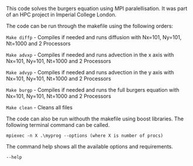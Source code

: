 This code solves the burgers equation using MPI paralellisation. It was part of an HPC project in Imperial College London. 

The code can be run through the makefile using the following orders:

`Make diffp` - Compiles if needed and runs diffusion with Nx=101, Ny=101, Nt=1000 and 2 Processors

`Make advxp` - Compiles if needed and runs advection in the x axis with Nx=101, Ny=101, Nt=1000 and 2 Processors

`Make advyp` - Compiles if needed and runs advection in the y axis with Nx=101, Ny=101, Nt=1000 and 2 Processors

`Make burgp` - Compiles if needed and runs the full burgers equation with Nx=101, Ny=101, Nt=1000 and 2 Processors

`Make clean` - Cleans all files

The code can also be run withouth the makefile using boost libraries. The following terminal command can be called.

`mpiexec -n X .\myprog --options (where X is number of procs)`

The command help shows all the available options and requirements.

`--help` 



